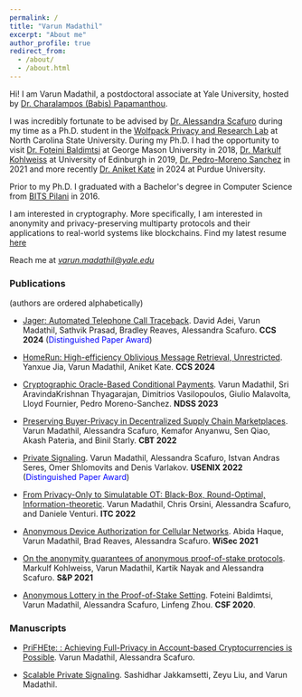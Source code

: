 ```yaml
---
permalink: /
title: "Varun Madathil"
excerpt: "About me"
author_profile: true
redirect_from:
  - /about/
  - /about.html
---
```


Hi! I am Varun Madathil, a postdoctoral associate at Yale University, hosted by [Dr. Charalampos (Babis) Papamanthou](https://www.cs.yale.edu/homes/cpap/). 

I was incredibly fortunate to be advised by [Dr. Alessandra Scafuro](https://sites.google.com/ncsu.edu/ascafuro/) during my time as a Ph.D. student in the [Wolfpack Privacy and Research Lab](https://wspr.csc.ncsu.edu/) at North Carolina State University. During my Ph.D. I had the opportunity to visit [Dr. Foteini Baldimtsi](https://www.baldimtsi.com) at George Mason University in 2018, [Dr. Markulf Kohlweiss](https://homepages.inf.ed.ac.uk/mkohlwei/) at University of Edinburgh in 2019, [Dr. Pedro-Moreno Sanchez](https://software.imdea.org/~pedro.moreno/) in 2021 and more recently [Dr. Aniket Kate](https://www.cs.purdue.edu/homes/akate/) in 2024 at Purdue University. 


Prior to my Ph.D. I graduated with a Bachelor's degree in Computer Science from [BITS Pilani](https://www.bits-pilani.ac.in/) in 2016.

I am interested in cryptography. More specifically, I am interested in anonymity and privacy-preserving multiparty protocols and their applications to real-world systems like blockchains. Find my latest resume [here](/files/resume.pdf)

Reach me at *[varun.madathil@yale.edu](mailto:varun.madathil@yale.edu)*




### Publications

(authors are ordered alphabetically)

- [Jager: Automated Telephone Call Traceback](https://arxiv.org/abs/2409.02839). David Adei, Varun Madathil, Sathvik Prasad, Bradley Reaves, Alessandra Scafuro. **CCS 2024** (<span style="color:blue">Distinguished Paper Award</span>)

- [HomeRun: High-efficiency Oblivious Message Retrieval, Unrestricted](https://eprint.iacr.org/2024/188.pdf). Yanxue Jia, Varun Madathil,  Aniket Kate. **CCS 2024**

- [Cryptographic Oracle-Based Conditional Payments](https://eprint.iacr.org/2022/499.pdf). Varun Madathil, Sri AravindaKrishnan Thyagarajan, Dimitrios Vasilopoulos, Giulio Malavolta, Lloyd Fournier, Pedro Moreno-Sanchez. **NDSS 2023**

- [Preserving Buyer-Privacy in Decentralized Supply Chain Marketplaces](https://eprint.iacr.org/2022/105.pdf). Varun Madathil, Alessandra Scafuro, Kemafor Anyanwu, Sen Qiao, Akash Pateria, and Binil Starly. **CBT 2022**

- [Private Signaling](https://eprint.iacr.org/2021/853.pdf). Varun Madathil, Alessandra Scafuro, Istvan Andras Seres, Omer Shlomovits and Denis Varlakov.  **USENIX 2022** (<span style="color:blue">Distinguished Paper Award</span>)

- [From Privacy-Only to Simulatable OT: Black-Box, Round-Optimal, Information-theoretic](https://eprint.iacr.org/2022/034.pdf). Varun Madathil, Chris Orsini, Alessandra Scafuro, and Daniele Venturi. **ITC 2022**


- [Anonymous Device Authorization for Cellular Networks](https://eprint.iacr.org/2021/753.pdf).  Abida Haque, Varun Madathil, Brad Reaves, Alessandra Scafuro. **WiSec 2021**

- [On the anonymity guarantees of anonymous proof-of-stake protocols](https://eprint.iacr.org/2021/409.pdf). Markulf Kohlweiss, Varun Madathil, Kartik Nayak and Alessandra Scafuro. **S&P 2021**

- [Anonymous Lottery in the Proof-of-Stake Setting](https://eprint.iacr.org/2020/533.pdf). Foteini Baldimtsi, Varun Madathil, Alessandra Scafuro, Linfeng Zhou.  **CSF 2020**.

### Manuscripts

- [PriFHEte: : Achieving Full-Privacy in Account-based Cryptocurrencies is Possible](https://eprint.iacr.org/2023/710.pdf). Varun Madathil, Alessandra Scafuro. 

- [Scalable Private Signaling](https://eprint.iacr.org/2023/572.pdf). Sashidhar Jakkamsetti, Zeyu Liu, and Varun Madathil. 


